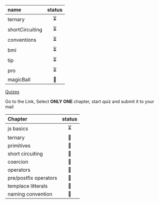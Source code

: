 <!-- ❌💚💛⏳🚫 -->

| name            | status |
| :-------------- | :----: |
| ternary         |   ⏳   |
| shortCircuiting |   ⏳   |
| conventions     |   ⏳   |
| bmi             |   ⏳   |
| tip             |   ⏳   |
| pro             |   ⏳   |
| magicBall       |   🚫   |

[Quizes](https://infinitejs.geojs.one/js/quizgenerator)

Go to the Link, Select **ONLY ONE** chapter, start quiz and submit it to your mail

| Chapter               | status |
| :-------------------- | :----: |
| js basics             |   ⏳   |
| ternary               |   🚫   |
| primitives            |   🚫   |
| short circuiting      |   🚫   |
| coercion              |   🚫   |
| operators             |   🚫   |
| pre/postfix operators |   🚫   |
| templace litterals    |   🚫   |
| naming convention     |   🚫   |
